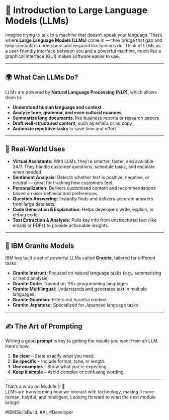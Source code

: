 # 🧠 Introduction to Large Language Models (LLMs)

Imagine trying to talk to a machine that doesn’t speak your language. That’s where **Large Language Models (LLMs)** come in — they bridge that gap and help computers understand and respond like humans do. Think of LLMs as a user-friendly interface between you and a powerful machine, much like a graphical interface (GUI) makes software easier to use.

---

## 🌍 What Can LLMs Do?

LLMs are powered by **Natural Language Processing (NLP)**, which allows them to:

- **Understand human language and context**  
- **Analyze tone, grammar, and even cultural nuances**  
- **Summarize long documents**, like business reports or research papers  
- **Draft well-structured content**, such as emails or ad copy  
- **Automate repetitive tasks** to save time and effort  

---

## 💬 Real-World Uses

- **Virtual Assistants:** With LLMs, they’re smarter, faster, and available 24/7. They handle customer questions, schedule tasks, and escalate when needed.
- **Sentiment Analysis:** Detects whether text is positive, negative, or neutral — great for tracking how customers feel.
- **Personalization:** Delivers customized content and recommendations based on user behavior and preferences.
- **Question Answering:** Instantly finds and delivers accurate answers from large data sets.
- **Code Generation & Explanation:** Helps developers write, explain, or debug code.
- **Text Extraction & Analysis:** Pulls key info from unstructured text (like emails or PDFs) to provide actionable insights.

---

## 🧩 IBM Granite Models

IBM has built a set of powerful LLMs called **Granite**, tailored for different tasks:

- **Granite Instruct:** Focused on natural language tasks (e.g., summarizing or trend analysis)
- **Granite Code:** Trained on 116+ programming languages
- **Granite Multilingual:** Understands and generates text in multiple languages
- **Granite Guardian:** Filters out harmful content
- **Granite Japanese:** Specialized for Japanese language tasks

---

## ✍️ The Art of Prompting

Writing a good **prompt** is key to getting the results you want from an LLM. Here’s how:

1. **Be clear** – State exactly what you need.
2. **Be specific** – Include format, tone, or length.
3. **Use examples** – Show what you're expecting.
4. **Keep it simple** – Avoid complex or confusing wording.

---

That’s a wrap on Module 1! 🎉  
LLMs are transforming how we interact with technology, making it more human, helpful, and intelligent. Looking forward to what the next module brings!

#IBMSkillsBuild, #AI, #Developer



